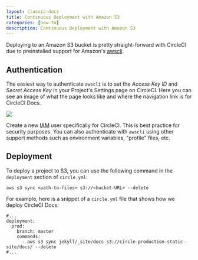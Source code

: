 ```yaml
---
layout: classic-docs
title: Continuous Deployment with Amazon S3
categories: [how-to]
description: Continuous Deployment with Amazon S3
---
```



Deploying to an Amazon S3 bucket is pretty straight-forward with CircleCI due 
to preinstalled support for Amazon's [awscli][awscli-link].

## Authentication

The easiest way to authenticate `awscli` is to set the *Access Key ID* and 
*Secret Access Key* in your Project's Settings page on CircleCI. Here you can 
see an image of what the page looks like and where the navigation link is for CircleCI 
Docs.

<span class="align-center">![]({{site.baseurl}}/assets/img/docs/aws-permissions.png)</span>

Create a new [IAM][iam-link] user specifically for CircleCI. This is best 
practice for security purposes. You can also authenticate with `awscli` using 
other support methods such as environment variables, "profile" files, etc.

## Deployment

To deploy a project to S3, you can use the following command in the `deployment` 
section of `circle.yml`:

```aws s3 sync <path-to-files> s3://<bucket-URL> --delete```

For example, here is a snippet of a `circle.yml` file that shows how we deploy 
CircleCI Docs:

```
#...
deployment:
  prod:
    branch: master
    commands:
      - aws s3 sync jekyll/_site/docs s3://circle-production-static-site/docs/ --delete
#...
```



[awscli-link]: https://aws.amazon.com/cli/
[iam-link]: http://docs.aws.amazon.com/general/latest/gr/root-vs-iam.html
